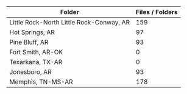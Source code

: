 | Folder                                   |   Files / Folders |
|------------------------------------------|-------------------|
| Little Rock-North Little Rock-Conway, AR |               159 |
| Hot Springs, AR                          |                97 |
| Pine Bluff, AR                           |                93 |
| Fort Smith, AR-OK                        |                 0 |
| Texarkana, TX-AR                         |                 0 |
| Jonesboro, AR                            |                93 |
| Memphis, TN-MS-AR                        |               178 |